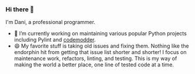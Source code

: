### Hi there 👋

<!--
**clavedeluna/clavedeluna** is a ✨ _special_ ✨ repository because its `README.md` (this file) appears on your GitHub profile.

Here are some ideas to get you started:


- 🌱 I’m currently learning ...
- 👯 I’m looking to collaborate on ...
- 🤔 I’m looking for help with ...
- 💬 Ask me about ...
- 📫 How to reach me: ...
- 😄 Pronouns: ...
- ⚡ Fun fact: ...
-->

I'm Dani, a professional programmer.

- 🔭 I’m currently working on maintaining various popular Python projects including Pylint and [codemodder](https://github.com/pixee/codemodder-python).
- 😄 My favorite stuff is taking old issues and fixing them. Nothing like the endorphin hit from getting that issue list shorter and shorter! I focus on maintenance work, refactors, linting, and testing. This is my way of making the world a better place, one line of tested code at a time.
